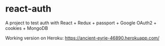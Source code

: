 # react-auth

A project to test auth with React + Redux + passport + Google OAuth2 + cookies + MongoDB

Working version on Heroku:
https://ancient-eyrie-46890.herokuapp.com/
